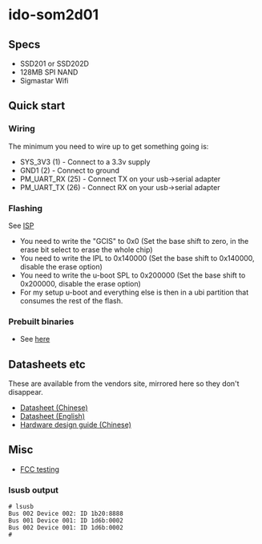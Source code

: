# ido-som2d01

## Specs

- SSD201 or SSD202D
- 128MB SPI NAND
- Sigmastar Wifi

## Quick start

### Wiring

The minimum you need to wire up to get something going is:
- SYS_3V3 (1) - Connect to a 3.3v supply
- GND1 (2) - Connect to ground
- PM_UART_RX (25) - Connect TX on your usb->serial adapter
- PM_UART_TX (26) - Connect RX on your usb->serial adapter

### Flashing

See [ISP](/isp)

- You need to write the "GCIS" to 0x0 (Set the base shift to zero, in the erase bit select to erase the whole chip)
- You need to write the IPL to 0x140000 (Set the base shift to 0x140000, disable the erase option)
- You need to write the u-boot SPL to 0x200000 (Set the base shift to 0x200000, disable the erase option)
- For my setup u-boot and everything else is then in a ubi partition that consumes the rest of the flash.

### Prebuilt binaries

- See [here](https://github.com/fifteenhex/buildroot_idosom2d01)

## Datasheets etc

These are available from the vendors site, mirrored here so they don't disappear.

- [Datasheet (Chinese)](IDO-SOM2D01-Datasheet-CN.pdf)
- [Datasheet (English)](IDO-SOM2D01-Datasheet_EN.pdf)
- [Hardware design guide (Chinese)](IDO-SOM2D01硬件设计手册.pdf)

## Misc

- [FCC testing](https://fccid.io/2AFOS-IDO-SOM2D01/)

### lsusb output

```
# lsusb 
Bus 002 Device 002: ID 1b20:8888
Bus 001 Device 001: ID 1d6b:0002
Bus 002 Device 001: ID 1d6b:0002
# 
```

